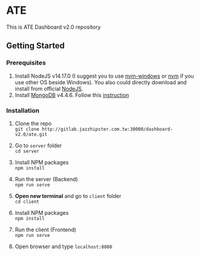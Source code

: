 # ATE

This is ATE Dashboard v2.0 repository

## Getting Started

### Prerequisites
1. Install NodeJS v14.17.0 (I suggest you to use [nvm-windows](https://github.com/coreybutler/nvm-windows) or [nvm](https://github.com/nvm-sh/nvm) if you use other OS beside Windows). You also could directly download and install from official [NodeJS](https://nodejs.dev/).
2. Install [MongoDB](https://www.mongodb.com/try/download/community) v4.4.6. Follow this [instruction](https://dotblogs.com.tw/explooosion/2018/01/21/040728)

### Installation
1. Clone the repo<br>
`git clone http://gitlab.jazzhipster.com.tw:30000/dashboard-v2.0/ate.git`

2. Go to `server` folder <br>
`cd server`

3. Install NPM packages<br>
`npm install`

4. Run the server (Backend)<br>
`npm run serve`

5. **Open new terminal** and go to `client` folder<br>
`cd client`

6. Install NPM packages<br>
`npm install`

7. Run the client (Frontend)<br>
`npm run serve`

8. Open browser and type `localhost:8080`

